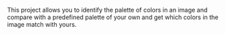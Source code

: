 This project allows you to identify the palette of colors in an image and compare with a predefined palette of your own and get which colors in the image match with yours.
